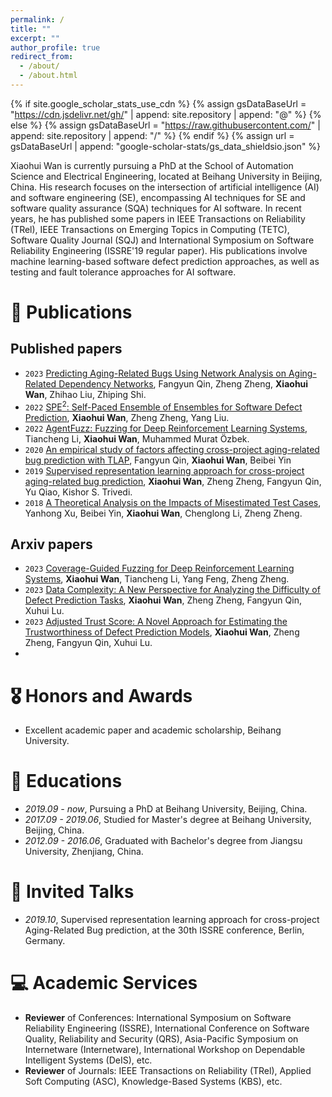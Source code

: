 ```yaml
---
permalink: /
title: ""
excerpt: ""
author_profile: true
redirect_from: 
  - /about/
  - /about.html
---
```


{% if site.google_scholar_stats_use_cdn %}
{% assign gsDataBaseUrl = "https://cdn.jsdelivr.net/gh/" | append: site.repository | append: "@" %}
{% else %}
{% assign gsDataBaseUrl = "https://raw.githubusercontent.com/" | append: site.repository | append: "/" %}
{% endif %}
{% assign url = gsDataBaseUrl | append: "google-scholar-stats/gs_data_shieldsio.json" %}

<span class='anchor' id='about-me'></span>

Xiaohui Wan is currently pursuing a PhD at the School of Automation Science and Electrical Engineering, located at Beihang University in Beijing, China. His research focuses on the intersection of artificial intelligence (AI) and software engineering (SE), encompassing AI techniques for SE and software quality assurance (SQA) techniques for AI software. In recent years, he has published some papers in IEEE Transactions on Reliability (TRel), IEEE Transactions on Emerging Topics in Computing (TETC), Software Quality Journal (SQJ) and International Symposium on Software Reliability Engineering (ISSRE'19 regular paper). His publications involve machine learning-based software defect prediction approaches, as well as testing and fault tolerance approaches for AI software. 


# 📝 Publications 
## Published papers
- ``2023`` [Predicting Aging-Related Bugs Using Network Analysis on Aging-Related Dependency Networks](https://ieeexplore.ieee.org/abstract/document/10138751), Fangyun Qin, Zheng Zheng, **Xiaohui Wan**, Zhihao Liu, Zhiping Shi.
- ``2022`` [SPE$^{2}$: Self-Paced Ensemble of Ensembles for Software Defect Prediction](https://ieeexplore.ieee.org/abstract/document/9736191), **Xiaohui Wan**, Zheng Zheng, Yang Liu.
- ``2022`` [AgentFuzz: Fuzzing for Deep Reinforcement Learning Systems](https://ieeexplore.ieee.org/abstract/document/9985158), Tiancheng Li, **Xiaohui Wan**, Muhammed Murat Özbek.
- ``2020`` [An empirical study of factors affecting cross-project aging-related bug prediction with TLAP](https://link.springer.com/article/10.1007/s11219-019-09460-7), Fangyun Qin, **Xiaohui Wan**, Beibei Yin
- ``2019`` [Supervised representation learning approach for cross-project aging-related bug prediction](https://ieeexplore.ieee.org/abstract/document/8987459), **Xiaohui Wan**, Zheng Zheng, Fangyun Qin, Yu Qiao, Kishor S. Trivedi.
- ``2018`` [A Theoretical Analysis on the Impacts of Misestimated Test Cases](https://ieeexplore.ieee.org/abstract/document/8563200), Yanhong Xu, Beibei Yin, **Xiaohui Wan**, Chenglong Li, Zheng Zheng.

## Arxiv papers
- ``2023`` [Coverage-Guided Fuzzing for Deep Reinforcement Learning Systems](https://papers.ssrn.com/sol3/papers.cfm?abstract_id=4397226), **Xiaohui Wan**, Tiancheng Li, Yang Feng, Zheng Zheng.
- ``2023`` [Data Complexity: A New Perspective for Analyzing the Difficulty of Defect Prediction Tasks](https://arxiv.org/abs/2305.03615), **Xiaohui Wan**, Zheng Zheng, Fangyun Qin, Xuhui Lu.
- ``2023`` [Adjusted Trust Score: A Novel Approach for Estimating the Trustworthiness of Defect Prediction Models](https://papers.ssrn.com/sol3/papers.cfm?abstract_id=4461950), **Xiaohui Wan**, Zheng Zheng, Fangyun Qin, Xuhui Lu.
- 
# 🎖 Honors and Awards
- Excellent academic paper and academic scholarship, Beihang University.

# 📖 Educations
- *2019.09 - now*, Pursuing a PhD at Beihang University, Beijing, China. 
- *2017.09 - 2019.06*, Studied for Master's degree at Beihang University, Beijing, China.
- *2012.09 - 2016.06*, Graduated with Bachelor's degree from Jiangsu University, Zhenjiang, China. 

# 💬 Invited Talks
- *2019.10*, Supervised representation learning approach for cross-project Aging-Related Bug prediction, at the 30th ISSRE conference, Berlin, Germany. 

# 💻 Academic Services
- **Reviewer** of Conferences: International Symposium on Software Reliability Engineering (ISSRE), International Conference on Software Quality, Reliability and Security (QRS), Asia-Pacific Symposium on Internetware (Internetware), International Workshop on Dependable Intelligent Systems (DeIS), etc.
- **Reviewer** of Journals: IEEE Transactions on Reliability (TRel), Applied Soft Computing (ASC), Knowledge-Based Systems (KBS), etc.
